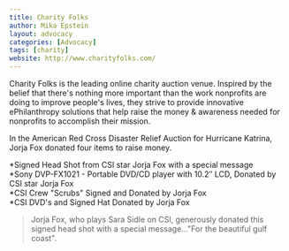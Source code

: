 ```yaml
---
title: Charity Folks
author: Mika Epstein
layout: advocacy
categories: [Advocacy]
tags: [charity]
website: http://www.charityfolks.com/
---
```


Charity Folks is the leading online charity auction venue. Inspired by the belief that there's nothing more important than the work nonprofits are doing to improve people's lives, they strive to provide innovative ePhilanthropy solutions that help raise the money & awareness needed for nonprofits to accomplish their mission.

In the American Red Cross Disaster Relief Auction for Hurricane Katrina, Jorja Fox donated four items to raise money.

*Signed Head Shot from CSI star Jorja Fox with a special message  
*Sony DVP-FX1021 - Portable DVD/CD player with 10.2&#8243; LCD, Donated by CSI star Jorja Fox  
*CSI Crew "Scrubs" Signed and Donated by Jorja Fox  
*CSI DVD's and Signed Hat Donated by Jorja Fox

> Jorja Fox, who plays Sara Sidle on CSI, generously donated this signed head shot with a special message..."For the beautiful gulf coast".